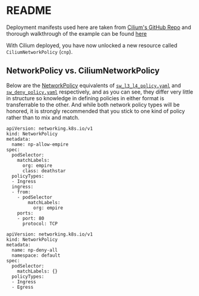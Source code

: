# README
Deployment manifests used here are taken from [Cilium's GitHub Repo](https://github.com/cilium/cilium/tree/master/examples/minikube) and thorough walkthrough of the example can be found [here](https://docs.cilium.io/en/latest/gettingstarted/http/)

With Cilium deployed, you have now unlocked a new resource called `CiliumNetworkPolicy` (`cnp`).

## NetworkPolicy vs. CiliumNetworkPolicy
Below are the [NetworkPolicy](https://kubernetes.io/docs/concepts/services-networking/network-policies/) equivalents of [`sw_l3_l4_policy.yaml`](./sw_l3_l4_policy.yaml) and [`sw_deny_policy.yaml`](./sw_deny_policy.yaml) respectively, and as you can see, they differ very little in structure so knowledge in defining policies in either format is transferrable to the other.  And while both network policy types will be honored, it is strongly recommended that you stick to one kind of policy rather than to mix and match.

```
apiVersion: networking.k8s.io/v1
kind: NetworkPolicy
metadata:
  name: np-allow-empire
spec:
  podSelector:
    matchLabels:
      org: empire
      class: deathstar
  policyTypes:
  - Ingress
  ingress:
  - from:
    - podSelector
        matchLabels:
          org: empire
    ports:
    - port: 80
      protocol: TCP
```

```
apiVersion: networking.k8s.io/v1
kind: NetworkPolicy
metadata:
  name: np-deny-all
  namespace: default
spec:
  podSelector:
    matchLabels: {}
  policyTypes:
  - Ingress
  - Egress
```
